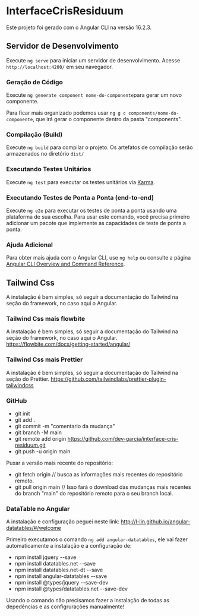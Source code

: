 # InterfaceCrisResiduum

Este projeto foi gerado com o Angular CLI na versão 16.2.3.

## Servidor de Desenvolvimento

Execute `ng serve` para iniciar um servidor de desenvolvimento. Acesse `http://localhost:4200/` em seu navegador.

### Geração de Código

Execute `ng generate component nome-do-componente`para gerar um novo componente.

Para ficar mais organizado podemos usar `ng g c components/nome-do-componente`, que irá gerar o componente dentro da pasta "components".

### Compilação (Build)

Execute `ng build` para compilar o projeto. Os artefatos de compilação serão armazenados no diretório `dist/`

### Executando Testes Unitários

Execute `ng test` para executar os testes unitários via [Karma](https://karma-runner.github.io).

### Executando Testes de Ponta a Ponta (end-to-end)

Execute `ng e2e` para executar os testes de ponta a ponta usando uma plataforma de sua escolha. Para usar este comando, você precisa primeiro adicionar um pacote que implemente as capacidades de teste de ponta a ponta.

### Ajuda Adicional

Para obter mais ajuda com o Angular CLI, use `ng help` ou consulte a página [Angular CLI Overview and Command Reference](https://angular.io/cli).

## Tailwind Css

A instalação é bem simples, só seguir a documentação do Tailwind na seção do framework, no caso aqui o Angular.

### Tailwind Css mais flowbite

A instalação é bem simples, só seguir a documentação do Tailwind na seção do framework, no caso aqui o Angular. https://flowbite.com/docs/getting-started/angular/

### Tailwind Css mais Prettier

A instalação é bem simples, só seguir a documentação do Tailwind na seção do Prettier. https://github.com/tailwindlabs/prettier-plugin-tailwindcss

### GitHub

- git init
- git add .
- git commit -m "comentario da mudança"
- git branch -M main
- git remote add origin https://github.com/dev-garcia/interface-cris-residuum.git
- git push -u origin main

Puxar a versão mais recente do repositório:

- git fetch origin // busca as informações mais recentes do repositório remoto.
- git pull origin main // Isso fará o download das mudanças mais recentes do branch "main" do repositório remoto para o seu branch local.

### DataTable no Angular

A instalação e configuração peguei neste link: http://l-lin.github.io/angular-datatables/#/welcome

Primeiro executamos o comando `ng add angular-datatables`, ele vai fazer automaticamente a instalação e a configuração de:

- npm install jquery --save
- npm install datatables.net --save
- npm install datatables.net-dt --save
- npm install angular-datatables --save
- npm install @types/jquery --save-dev
- npm install @types/datatables.net --save-dev

Usando o comando não precisamos fazer a instalação de todas as depedências e as configrurações manualmente!
